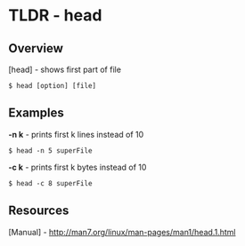TLDR - head
==========

Overview
--------

[head] - shows first part of file

	$ head [option] [file]

Examples
--------

**-n k** - prints first k lines instead of 10

	$ head -n 5 superFile

**-c k** - prints first k bytes instead of 10

	$ head -c 8 superFile

Resources
---------

[Manual] - http://man7.org/linux/man-pages/man1/head.1.html
